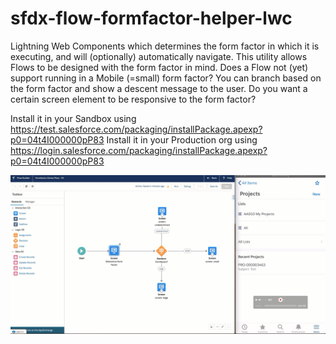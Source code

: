 # sfdx-flow-formfactor-helper-lwc
Lightning Web Components which determines the form factor in which it is executing, and will (optionally) automatically navigate. This utility allows Flows to be designed with the form factor in mind. Does a Flow not (yet) support running in a Mobile (=small) form factor? You can branch based on the form factor and show a descent message to the user. Do you want a certain screen element to be responsive to the form factor? 

Install it in your Sandbox using https://test.salesforce.com/packaging/installPackage.apexp?p0=04t4I000000pP83
Install it in your Production org using https://login.salesforce.com/packaging/installPackage.apexp?p0=04t4I000000pP83

![](formfactorFlowHelper.gif)
